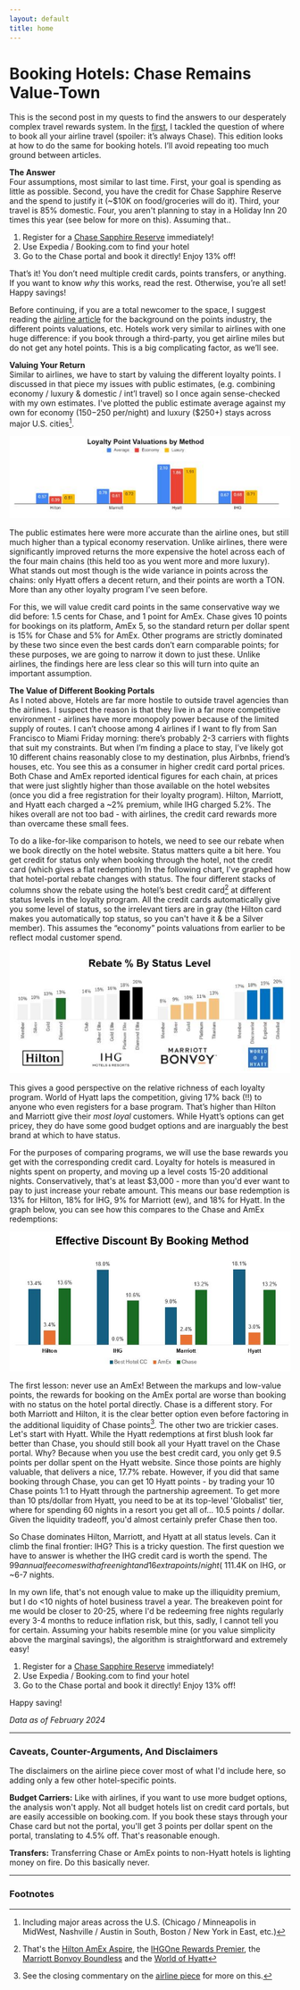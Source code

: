 ```yaml
---
layout: default
title: home
---
```


# Booking Hotels: Chase Remains Value-Town

This is the second post in my quests to find the answers to our desperately complex travel rewards system. In the [first](/airlines.md), I tackled the question of where to book all your airline travel (spoiler: it’s always Chase). This edition looks at how to do the same for booking hotels. I’ll avoid repeating too much ground between articles.  

**The Answer**      
Four assumptions, most similar to last time. First, your goal is spending as little as possible. Second, you have the credit for Chase Sapphire Reserve and the spend to justify it (~$10K on food/groceries will do it). Third, your travel is 85% domestic. Four, you aren't planning to stay in a Holiday Inn 20 times this year (see below for more on this). Assuming that..
1. Register for a [Chase Sapphire Reserve](https://creditcards.chase.com/rewards-credit-cards/sapphire/reserve) immediately!
2. Use Expedia / Booking.com to find your hotel
3. Go to the Chase portal and book it directly! Enjoy 13% off!

That’s it! You don’t need multiple credit cards, points transfers, or anything. If you want to know *why* this works, read the rest. Otherwise, you’re all set! Happy savings!

Before continuing, if you are a total newcomer to the space, I suggest reading the [airline article](/airlines.md) for the background on the points industry, the different points valuations, etc. Hotels work very similar to airlines with one huge difference: if you book through a third-party, you get airline miles but do not get any hotel points. This is a big complicating factor, as we’ll see.  

**Valuing Your Return**     
Similar to airlines, we have to start by valuing the different loyalty points. I discussed in that piece my issues with public estimates, (e.g. combining economy / luxury & domestic / int’l travel) so I once again sense-checked with my own estimates. I've plotted the public estimate average against my own for economy ($150-$250 per/night) and luxury ($250+) stays across major U.S. cities[^1]. 

![blah](/assets/images/hotelvalues.jpg)

The public estimates here were more accurate than the airline ones, but still much higher than a typical economy reservation. Unlike airlines, there were significantly improved returns the more expensive the hotel across each of the four main chains (this held too as you went more and more luxury). What stands out most though is the wide variance in points across the chains: only Hyatt offers a decent return, and their points are worth a TON. More than any other loyalty program I’ve seen before.

For this, we will value credit card points in the same conservative way we did before: 1.5 cents for Chase, and 1 point for AmEx. Chase gives 10 points for bookings on its platform, AmEx 5, so the standard return per dollar spent is 15% for Chase and 5% for AmEx. Other programs are strictly dominated by these two since even the best cards don’t earn comparable points; for these purposes, we are going to narrow it down to just these. Unlike airlines, the findings here are less clear so this will turn into quite an important assumption.  

**The Value of Different Booking Portals**      
As I noted above, Hotels are far more hostile to outside travel agencies than the airlines. I suspect the reason is that they live in a far more competitive environment - airlines have more monopoly power because of the limited supply of routes. I can’t choose among 4 airlines if I want to fly from San Francisco to Miami Friday morning: there’s probably 2-3 carriers with flights that suit my constraints. But when I’m finding a place to stay, I’ve likely got 10 different chains reasonably close to my destination, plus Airbnbs, friend’s houses, etc. You see this as a consumer in higher credit card portal prices. Both Chase and AmEx reported identical figures for each chain, at prices that were just slightly higher than those available on the hotel websites (once you did a free registration for their loyalty program). Hilton, Marriott, and Hyatt each charged a ~2% premium, while IHG charged 5.2%. The hikes overall are not too bad - with airlines, the credit card rewards more than overcame these small fees. 

To do a like-for-like comparison to hotels, we need to see our rebate when we book directly on the hotel website. Status matters quite a bit here. You get credit for status only when booking through the hotel, not the credit card (which gives a flat redemption) In the following chart, I've graphed how that hotel-portal rebate changes with status. The four different stacks of columns show the rebate using the hotel’s best credit card[^2] at different status levels in the loyalty program. All the credit cards automatically give you some level of status, so the irrelevant tiers are in gray (the Hilton card makes you automatically top status, so you can't have it & be a Silver member). This assumes the “economy” points valuations from earlier to be reflect modal customer spend.  

![blah](/assets/images/hotelrebate.JPG)

This gives a good perspective on the relative richness of each loyalty program. World of Hyatt laps the competition, giving 17% back (!!) to anyone who even registers for a base program. That’s higher than Hilton and Marriott give their *most loyal* customers. While Hyatt’s options can get pricey, they do have some good budget options and are inarguably the best brand at which to have status. 

For the purposes of comparing programs, we will use the base rewards you get with the corresponding credit card. Loyalty for hotels is measured in nights spent on property, and moving up a level costs 15-20 additional nights. Conservatively, that's at least $3,000 - more than you'd ever want to pay to just increase your rebate amount. This means our base redemption is 13% for Hilton, 18% for IHG, 9% for Marriott (ew), and 18% for Hyatt. In the graph below, you can see how this compares to the Chase and AmEx redemptions:

![blah](/assets/images/hotelcomparison.JPG)

The first lesson: never use an AmEx! Between the markups and low-value points, the rewards for booking on the AmEx portal are worse than booking with no status on the hotel portal directly. Chase is a different story. For both Marriott and Hilton, it is the clear better option even before factoring in the additional liquidity of Chase points[^3]. The other two are trickier cases. Let's start with Hyatt. While the Hyatt redemptions at first blush look far better than Chase, you should still book all your Hyatt travel on the Chase portal. Why? Because when you use the best credit card, you only get 9.5 points per dollar spent on the Hyatt website. Since those points are highly valuable, that delivers a nice, 17.7% rebate. However, if you did that same booking through Chase, you can get 10 Hyatt points - by trading your 10 Chase points 1:1 to Hyatt through the partnership agreement. To get more than 10 pts/dollar from Hyatt, you need to be at its top-level 'Globalist' tier, where for spending 60 nights in a resort you get all of... 10.5 points / dollar. Given the liquidity tradeoff, you'd almost certainly prefer Chase then too.

So Chase dominates Hilton, Marriott, and Hyatt at all status levels. Can it climb the final frontier: IHG? This is a tricky question. The first question we have to answer is whether the IHG credit card is worth the spend. The $99 annual fee comes with a free night and 16 extra points/night (~11% savings versus having no card/status), so it pays itself off pretty quick. Your question then comes down to whether you'd prefer an up-front 5% fee and 10 Chase points (to spend on other properties) or 18 cents of IHG value. This is mostly a liquidity preference decision - if you're frequently booking IHG hotels (Holiday Inn, Crowne Plaza, Hotel Indigo, etc.) then it's no question but otherwise those points are likely to forever go unused. The average IHG economy room in my analysis cost 36,000 points to redeem: to make that many, you'd need to spend ~$1.4K on IHG, or ~6-7 nights.       

In my own life, that's not enough value to make up the illiquidity premium, but I do <10 nights of hotel business travel a year. The breakeven point for me would be closer to 20-25, where I'd be redeeming free nights regularly every 3-4 months to reduce inflation risk, but this, sadly, I cannot tell you for certain. Assuming your habits resemble mine (or you value simplicity above the marginal savings), the algorithm is straightforward and extremely easy!   
1. Register for a [Chase Sapphire Reserve](https://creditcards.chase.com/rewards-credit-cards/sapphire/reserve) immediately!
2. Use Expedia / Booking.com to find your hotel
3. Go to the Chase portal and book it directly! Enjoy 13% off!

Happy saving!

*Data as of February 2024*   

---------

### Caveats, Counter-Arguments, And Disclaimers
The disclaimers on the airline piece cover most of what I'd include here, so adding only a few other hotel-specific points.

**Budget Carriers:** Like with airlines, if you want to use more budget options, the analysis won't apply. Not all budget hotels list on credit card portals, but are easily accessible on booking.com. If you book these stays through your Chase card but not the portal, you'll get 3 points per dollar spent on the portal, translating to 4.5% off. That's reasonable enough. 

**Transfers:** Transferring Chase or AmEx points to non-Hyatt hotels is lighting money on fire. Do this basically never.  

---------
### Footnotes     
[^1]: Including major areas across the U.S. (Chicago / Minneapolis in MidWest, Nashville / Austin in South, Boston / New York in East, etc.) 
[^2]: That's the [Hilton AmEx Aspire](https://thepointsguy.com/credit-cards/american-express/reviews/hilton-amex-aspire-review/), the [IHGOne Rewards Premier](https://www.nerdwallet.com/reviews/credit-cards/ihg-credit-card), the [Marriott Bonvoy Boundless](https://creditcards.chase.com/a1/marriottbonvoydual/aep/) and the [World of Hyatt](https://thepointsguy.com/credit-cards/world-of-hyatt-credit-card/)
[^3]: See the closing commentary on the [airline piece](/airlines.md) for more on this.